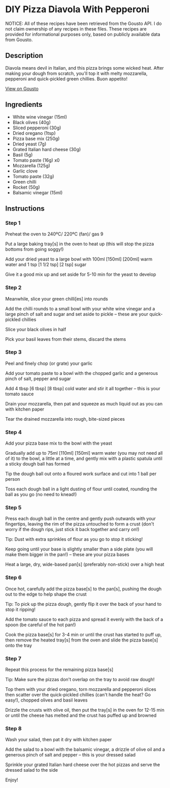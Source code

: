 # DIY Pizza Diavola With Pepperoni

NOTICE: All of these recipes have been retrieved from the Gousto API. I do not claim ownership of any recipes in these files. These recipes are provided for informational purposes only, based on publicly available data from Gousto.

## Description

Diavola means devil in Italian, and this pizza brings some wicked heat. After making your dough from scratch, you'll top it with melty mozzarella, pepperoni and quick-pickled green chillies. Buon appetito! 

[View on Gousto](https://www.gousto.co.uk/recipes/cookbook/diy-pizza-diavola-with-pepperoni)

## Ingredients

- White wine vinegar (15ml)
- Black olives (40g)
- Sliced pepperoni (30g)
- Dried oregano (1tsp)
- Pizza base mix (250g)
- Dried yeast (7g)
- Grated Italian hard cheese (30g)
- Basil (5g)
- Tomato paste (16g) x0
- Mozzarella (125g)
- Garlic clove
- Tomato paste (32g)
- Green chilli
- Rocket (50g)
- Balsamic vinegar (15ml)

## Instructions


### Step 1

Preheat the oven to 240ºC/ 220ºC (fan)/ gas 9

Put a large baking tray[s] in the oven to heat up (this will stop the pizza bottoms from going soggy!)

Add your dried yeast<span class="text-danger"> </span>to a large bowl with 100ml <span class="text-purple">[150ml]</span> <span class="text-danger">[200ml]</span> warm water and 1 tsp <span class="text-purple">[1 1/2 tsp]</span><span class="text-danger"> [2 tsp]</span> sugar

Give it a good mix up and set aside for 5-10 min for the yeast to develop


### Step 2

Meanwhile, slice your green chilli[es]<span class="text-danger"> </span>into rounds

Add the chilli rounds to a small bowl with your white wine vinegar and a large pinch of salt and sugar and set aside to pickle – these are your quick-pickled chillies

Slice your black olives in half

Pick your basil leaves from their stems, discard the stems


### Step 3

Peel and finely chop (or grate) your garlic

Add your tomato paste to a bowl with the chopped garlic and a generous pinch of salt, pepper and sugar

Add 4 tbsp <span class="text-purple">[6 tbsp]</span> <span class="text-danger">[8 tbsp]</span> cold water and stir it all together – this is your tomato sauce

Drain your mozzarella, then pat and squeeze as much liquid out as you can with kitchen paper

Tear the drained mozzarella into rough, bite-sized pieces


### Step 4

Add your pizza base mix to the bowl with the yeast

Gradually add up to 75ml <span class="text-purple">[110ml]</span> <span class="text-danger">[150ml]</span> warm water (you may not need all of it) to the bowl, a little at a time, and gently mix with a plastic spatula until a sticky dough ball has formed

Tip the dough ball out onto a floured work surface and cut into 1 ball per person

Toss each dough ball in a light dusting of flour until coated, rounding the ball as you go (no need to knead!)


### Step 5

Press each dough ball in the centre and gently push outwards with your fingertips, leaving the rim of the pizza untouched to form a crust (don't worry if the dough rips, just stick it back together and carry on!)

Tip: Dust with extra sprinkles of flour as you go to stop it sticking!

Keep going until your base is slightly smaller than a side plate (you will make them bigger in the pan!) – these are your pizza bases

Heat a large, dry, wide-based pan[s] (preferably non-stick) over a high heat


### Step 6

Once hot, carefully add the pizza base[s]<span class="text-danger"> </span>to the pan[s], pushing the dough out to the edge to help shape the crust

Tip: To pick up the pizza dough, gently flip it over the back of your hand to stop it ripping!

Add the tomato sauce to each pizza and spread it evenly with the back of a spoon (be careful of the hot pan!)

Cook the pizza base[s] for 3-4 min or until the crust has started to puff up, then remove the heated tray[s]<span class="text-danger"> </span>from the oven and slide the pizza base[s]<span class="text-danger"> </span>onto the tray


### Step 7

Repeat this process for the remaining pizza base[s]

Tip: Make sure the pizzas don't overlap on the tray to avoid raw dough!

Top them with your dried oregano, torn mozzarella and pepperoni slices then scatter over the quick-pickled chillies (can't handle the heat? Go easy!), chopped olives and basil leaves

Drizzle the crusts with olive oil, then put the tray[s] in the oven for 12-15 min or until the cheese has melted and the crust has puffed up and browned

### Step 8

Wash your salad, then pat it dry with kitchen paper

Add the salad to a bowl with the balsamic vinegar, a drizzle of olive oil and a generous pinch of salt and pepper – this is your dressed salad

Sprinkle your grated Italian hard cheese over the hot pizzas and serve the dressed salad to the side

Enjoy!

